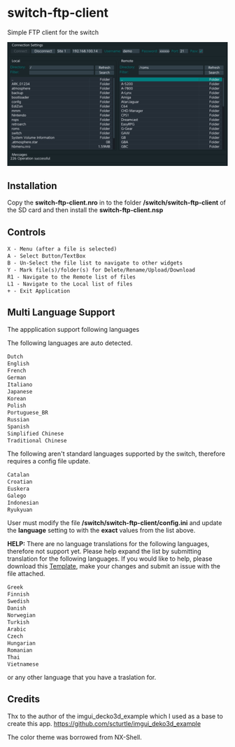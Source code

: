# switch-ftp-client

Simple FTP client for the switch

![Preview](/screenshot.jpg)

## Installation
Copy the **switch-ftp-client.nro** in to the folder **/switch/switch-ftp-client** of the SD card and then install the **switch-ftp-client.nsp**

## Controls
```
X - Menu (after a file is selected)
A - Select Button/TextBox
B - Un-Select the file list to navigate to other widgets
Y - Mark file(s)/folder(s) for Delete/Rename/Upload/Download
R1 - Navigate to the Remote list of files
L1 - Navigate to the Local list of files
+ - Exit Application
```

## Multi Language Support
The appplication support following languages

The following languages are auto detected.
```
Dutch
English
French
German
Italiano
Japanese
Korean
Polish
Portuguese_BR
Russian
Spanish
Simplified Chinese
Traditional Chinese
```

The following aren't standard languages supported by the switch, therefore requires a config file update.
```
Catalan
Croatian
Euskera
Galego
Indonesian
Ryukyuan
```
User must modify the file **/switch/switch-ftp-client/config.ini** and update the **language** setting to with the **exact** values from the list above.

**HELP:** There are no language translations for the following languages, therefore not support yet. Please help expand the list by submitting translation for the following languages. If you would like to help, please download this [Template](https://github.com/cy33hc/switch-ftp-client/blob/master/lang/English.ini), make your changes and submit an issue with the file attached.
```
Greek
Finnish
Swedish
Danish
Norwegian
Turkish
Arabic
Czech
Hungarian
Romanian
Thai
Vietnamese
```
or any other language that you have a traslation for.

## Credits
Thx to the author of the imgui_decko3d_example which I used as a base to create this app.
https://github.com/scturtle/imgui_deko3d_example

The color theme was borrowed from NX-Shell.
